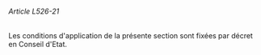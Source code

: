 ###### Article L526-21

Les conditions d'application de la présente section sont fixées par décret en Conseil d'Etat.

